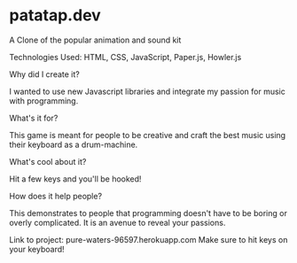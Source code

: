# patatap.dev
A Clone of the popular animation and sound kit

Technologies Used:  HTML, CSS, JavaScript, Paper.js, Howler.js

Why did I create it?

I wanted to use new Javascript libraries and integrate my passion for music with programming.

What's it for?

This game is meant for people to be creative and craft the best music using their keyboard as a drum-machine.

What's cool about it?

Hit a few keys and you'll be hooked!

How does it help people?

This demonstrates to people that programming doesn't have to be boring or overly complicated. It is an avenue to reveal your passions. 

Link to project: pure-waters-96597.herokuapp.com  Make sure to hit keys on your keyboard!
